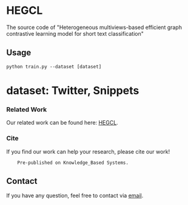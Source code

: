 # HEGCL
The source code of "Heterogeneous multiviews-based efficient graph contrastive learning model for short text classification"

## Usage
```
python train.py --dataset [dataset]
```
# dataset: Twitter, Snippets
### Related Work
Our related work can be found here: [HEGCL](https://github.com/zkq454/HEGCL).
### Cite
If you find our work can help your research, please cite our work! <br>
```
    Pre-published on Knowledge_Based Systems.
```

## Contact
If you have any question, feel free to contact via [email](mailto:zkq_1999@163.com).
